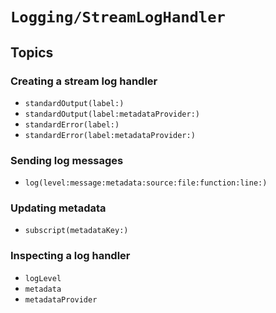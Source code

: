 # ``Logging/StreamLogHandler``

## Topics

### Creating a stream log handler

- ``standardOutput(label:)``
- ``standardOutput(label:metadataProvider:)``
- ``standardError(label:)``
- ``standardError(label:metadataProvider:)``

### Sending log messages

- ``log(level:message:metadata:source:file:function:line:)``

### Updating metadata

- ``subscript(metadataKey:)``

### Inspecting a log handler

- ``logLevel``
- ``metadata``
- ``metadataProvider``
